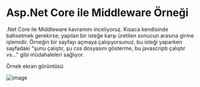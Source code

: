 # Asp.Net Core ile Middleware Örneği
.Net Core ile Middleware kavramını inceliyoruz. Kısaca kendisinde bahsetmek gerekirse; yapılan bir isteğe karşı üretilen sonucun arasına girme işlemidir.
Örneğin bir sayfayı açmaya çalışıyorsunuz, bu isteği yaparken sayfadaki "şunu çalıştır, şu css dosyasını gösterme, bu javascripti çalıştır vs..." gibi müdahaleleri sağlıyor.

Örnek ekran görüntüsü

![image](https://user-images.githubusercontent.com/3786786/173518954-2183d97d-6854-4e41-99ed-433c4ef94f0c.png)
